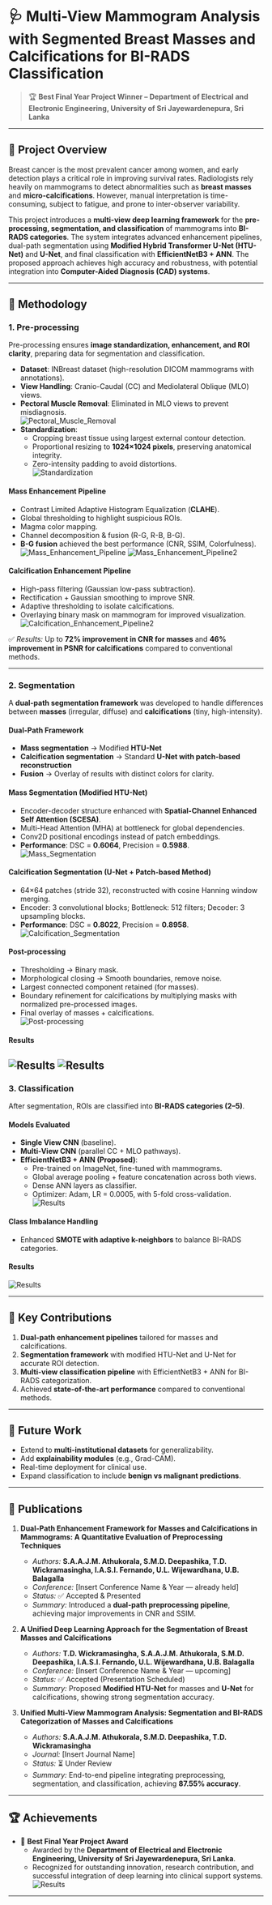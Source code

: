 # 🩺 Multi-View Mammogram Analysis with Segmented Breast Masses and Calcifications for BI-RADS Classification  

> 🏆 **Best Final Year Project Winner – Department of Electrical and Electronic Engineering, University of Sri Jayewardenepura, Sri Lanka**  

---

## 📌 Project Overview  
Breast cancer is the most prevalent cancer among women, and early detection plays a critical role in improving survival rates. Radiologists rely heavily on mammograms to detect abnormalities such as **breast masses** and **micro-calcifications**. However, manual interpretation is time-consuming, subject to fatigue, and prone to inter-observer variability.  

This project introduces a **multi-view deep learning framework** for the **pre-processing, segmentation, and classification** of mammograms into **BI-RADS categories**. The system integrates advanced enhancement pipelines, dual-path segmentation using **Modified Hybrid Transformer U-Net (HTU-Net)** and **U-Net**, and final classification with **EfficientNetB3 + ANN**. The proposed approach achieves high accuracy and robustness, with potential integration into **Computer-Aided Diagnosis (CAD) systems**.  

---

## 🧩 Methodology  

### 1. Pre-processing  
Pre-processing ensures **image standardization, enhancement, and ROI clarity**, preparing data for segmentation and classification.  

- **Dataset**: INBreast dataset (high-resolution DICOM mammograms with annotations).  
- **View Handling**: Cranio-Caudal (CC) and Mediolateral Oblique (MLO) views.  
- **Pectoral Muscle Removal**: Eliminated in MLO views to prevent misdiagnosis.  
![Pectoral_Muscle_Removal](https://drive.google.com/file/d/1taYXipFDwTgFXXrjTY0pAWjZvnofWfFw/view?usp=sharing)
- **Standardization**:  
  - Cropping breast tissue using largest external contour detection.  
  - Proportional resizing to **1024×1024 pixels**, preserving anatomical integrity.  
  - Zero-intensity padding to avoid distortions.  
![Standardization](https://drive.google.com/file/d/1dKJihOHzCAYKL6Z4bEg1WF5DExiLHPP6/view?usp=sharing)

#### Mass Enhancement Pipeline  
- Contrast Limited Adaptive Histogram Equalization (**CLAHE**).  
- Global thresholding to highlight suspicious ROIs.  
- Magma color mapping.  
- Channel decomposition & fusion (R-G, R-B, B-G).  
- **B-G fusion** achieved the best performance (CNR, SSIM, Colorfulness).  
![Mass_Enhancement_Pipeline ](https://drive.google.com/file/d/1Ui4RYMobHxZdj_AQ6xuHb4VnFye6x_8r/view?usp=sharing)
![Mass_Enhancement_Pipeline2](https://drive.google.com/file/d/1NaGiep3OB8yQjJQPWyj5nhZEa59q9Siv/view?usp=sharing)

#### Calcification Enhancement Pipeline  
- High-pass filtering (Gaussian low-pass subtraction).  
- Rectification + Gaussian smoothing to improve SNR.  
- Adaptive thresholding to isolate calcifications.  
- Overlaying binary mask on mammogram for improved visualization.  
![Calcification_Enhancement_Pipeline2](https://drive.google.com/file/d/1AJCiQBjBvZPK0UYmExgLvWrVF1qnn6Pf/view?usp=sharing)

✅ *Results:* Up to **72% improvement in CNR for masses** and **46% improvement in PSNR for calcifications** compared to conventional methods.  

---

### 2. Segmentation  
A **dual-path segmentation framework** was developed to handle differences between **masses** (irregular, diffuse) and **calcifications** (tiny, high-intensity).  

#### Dual-Path Framework  
- **Mass segmentation** → Modified **HTU-Net**  
- **Calcification segmentation** → Standard **U-Net with patch-based reconstruction**  
- **Fusion** → Overlay of results with distinct colors for clarity.  



#### Mass Segmentation (Modified HTU-Net)  
- Encoder-decoder structure enhanced with **Spatial-Channel Enhanced Self Attention (SCESA)**.  
- Multi-Head Attention (MHA) at bottleneck for global dependencies.  
- Conv2D positional encodings instead of patch embeddings.  
- **Performance**: DSC = **0.6064**, Precision = **0.5988**.  
![Mass_Segmentation](https://drive.google.com/file/d/1JP9KiDygrBZh_K8XMwfQedn2QvtW5VBN/view?usp=sharing)

#### Calcification Segmentation (U-Net + Patch-based Method)  
- 64×64 patches (stride 32), reconstructed with cosine Hanning window merging.  
- Encoder: 3 convolutional blocks; Bottleneck: 512 filters; Decoder: 3 upsampling blocks.  
- **Performance**: DSC = **0.8022**, Precision = **0.8958**.  
![Calcification_Segmentation](https://drive.google.com/file/d/1XD_DSKjU8NEx_ELFjeR7mBMIDZfj1e8M/view?usp=sharing)

#### Post-processing  
- Thresholding → Binary mask.  
- Morphological closing → Smooth boundaries, remove noise.  
- Largest connected component retained (for masses).  
- Boundary refinement for calcifications by multiplying masks with normalized pre-processed images.  
- Final overlay of masses + calcifications.  
![Post-processing ](https://drive.google.com/file/d/1Kivk1SqOwhUGqNDzDm1yzSSetf-uzBw5/view?usp=sharing)

#### Results 
![Results ](https://drive.google.com/file/d/1s9Q9aZhQb3fumTLkX73HsDCgfkLAtETB/view?usp=sharing)
![Results](https://drive.google.com/file/d/1-tQzg544tnaazj3Z3DlhPfuaO6Ue2UgI/view?usp=sharing)
---

### 3. Classification  
After segmentation, ROIs are classified into **BI-RADS categories (2–5)**.  

#### Models Evaluated  
- **Single View CNN** (baseline).  
- **Multi-View CNN** (parallel CC + MLO pathways).  
- **EfficientNetB3 + ANN (Proposed)**:  
  - Pre-trained on ImageNet, fine-tuned with mammograms.  
  - Global average pooling + feature concatenation across both views.  
  - Dense ANN layers as classifier.  
  - Optimizer: Adam, LR = 0.0005, with 5-fold cross-validation.  
![Results](https://drive.google.com/file/d/1bcIX3B8klyv_dxS-tybpSNCeSm1uSZf4/view?usp=sharing)

#### Class Imbalance Handling  
- Enhanced **SMOTE with adaptive k-neighbors** to balance BI-RADS categories.  

#### Results  
![Results](https://drive.google.com/file/d/1yBmW8EfelatJL0zc_93NFeaJcVlShsFN/view?usp=sharing)

---

## 🔬 Key Contributions  
1. **Dual-path enhancement pipelines** tailored for masses and calcifications.  
2. **Segmentation framework** with modified HTU-Net and U-Net for accurate ROI detection.  
3. **Multi-view classification pipeline** with EfficientNetB3 + ANN for BI-RADS categorization.  
4. Achieved **state-of-the-art performance** compared to conventional methods.  

---

## 🚀 Future Work  
- Extend to **multi-institutional datasets** for generalizability.  
- Add **explainability modules** (e.g., Grad-CAM).  
- Real-time deployment for clinical use.  
- Expand classification to include **benign vs malignant predictions**.  

---

## 📄 Publications  

1. **Dual-Path Enhancement Framework for Masses and Calcifications in Mammograms: A Quantitative Evaluation of Preprocessing Techniques**  
   - *Authors:* **S.A.A.J.M. Athukorala, S.M.D. Deepashika, T.D. Wickramasingha, I.A.S.I. Fernando, U.L. Wijewardhana, U.B. Balagalla**  
   - *Conference:* [Insert Conference Name & Year — already held]  
   - *Status:* ✅ Accepted & Presented  
   - *Summary:* Introduced a **dual-path preprocessing pipeline**, achieving major improvements in CNR and SSIM.  

2. **A Unified Deep Learning Approach for the Segmentation of Breast Masses and Calcifications**  
   - *Authors:* **T.D. Wickramasingha, S.A.A.J.M. Athukorala, S.M.D. Deepashika, I.A.S.I. Fernando, U.L. Wijewardhana, U.B. Balagalla**  
   - *Conference:* [Insert Conference Name & Year — upcoming]  
   - *Status:* ✅ Accepted (Presentation Scheduled)  
   - *Summary:* Proposed **Modified HTU-Net** for masses and **U-Net** for calcifications, showing strong segmentation accuracy.  

3. **Unified Multi-View Mammogram Analysis: Segmentation and BI-RADS Categorization of Masses and Calcifications**  
   - *Authors:* **S.A.A.J.M. Athukorala, S.M.D. Deepashika, T.D. Wickramasingha**  
   - *Journal:* [Insert Journal Name]  
   - *Status:* ⏳ Under Review  
   - *Summary:* End-to-end pipeline integrating preprocessing, segmentation, and classification, achieving **87.55% accuracy**.  

---

## 🏆 Achievements  

- 🥇 **Best Final Year Project Award**  
  - Awarded by the **Department of Electrical and Electronic Engineering, University of Sri Jayewardenepura, Sri Lanka**.  
  - Recognized for outstanding innovation, research contribution, and successful integration of deep learning into clinical support systems.  
![Results](https://drive.google.com/file/d/1O2Jy0oGnJn329sUDWNPAchIqmgBd8ywE/view?usp=sharing)
---
